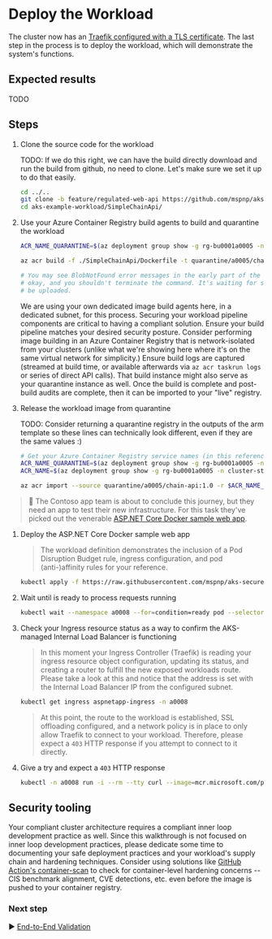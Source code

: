 # Deploy the Workload

The cluster now has an [Traefik configured with a TLS certificate](./13-secret-managment-and-ingress-controller.md). The last step in the process is to deploy the workload, which will demonstrate the system's functions.

## Expected results

TODO

## Steps

1. Clone the source code for the workload

   TODO: If we do this right, we can have the build directly download and run the build from github, no need to clone.  Let's make sure we set it up to do that easily.

   ```bash
   cd ../..
   git clone -b feature/regulated-web-api https://github.com/mspnp/aks-secure-baseline aks-example-workload
   cd aks-example-workload/SimpleChainApi/
   ```

1. Use your Azure Container Registry build agents to build and quarantine the workload

   ```bash
   ACR_NAME_QUARANTINE=$(az deployment group show -g rg-bu0001a0005 -n cluster-stamp --query properties.outputs.containerRegistryName.value -o tsv)

   az acr build -f ./SimpleChainApi/Dockerfile -t quarantine/a0005/chain-api:1.0 -r $ACR_NAME_QUARANTINE -g rg-bu0001a0005 --platform linux/amd64 --target build . --agent-pool acragent

   # You may see BlobNotFound error messages in the early part of the build, this is
   # okay, and you shouldn't terminate the command. It's waiting for source code to
   # be uploaded.
   ```

   We are using your own dedicated image build agents here, in a dedicated subnet, for this process. Securing your workload pipeline components are critical to having a compliant solution. Ensure your build pipeline matches your desired security posture. Consider performing image building in an Azure Container Registry that is network-isolated from your clusters (unlike what we're showing here where it's on the same virtual network for simplicity.) Ensure build logs are captured (streamed at build time, or available afterwards via `az acr taskrun logs` or series of direct API calls). That build instance might also serve as your quarantine instance as well. Once the build is complete and post-build audits are complete, then it can be imported to your "live" registry.

1. Release the workload image from quarantine

   TODO: Consider returning a quarantine registry in the outputs of the arm template so these lines can technically look different, even if they are the same values :)

   ```bash
   # Get your Azure Container Registry service names (in this reference implementation, they are technically the same.)
   ACR_NAME_QUARANTINE=$(az deployment group show -g rg-bu0001a0005 -n cluster-stamp --query properties.outputs.containerRegistryName.value -o tsv)
   ACR_NAME=$(az deployment group show -g rg-bu0001a0005 -n cluster-stamp --query properties.outputs.containerRegistryName.value -o tsv)

   az acr import --source quarantine/a0005/chain-api:1.0 -r $ACR_NAME_QUARANTINE -t live/a0005/chain-api:1.0 -n $ACR_NAME
   ```










> :book: The Contoso app team is about to conclude this journey, but they need an app to test their new infrastructure. For this task they've picked out the venerable [ASP.NET Core Docker sample web app](https://github.com/dotnet/dotnet-docker/tree/master/samples/aspnetapp).

1. Deploy the ASP.NET Core Docker sample web app

   > The workload definition demonstrates the inclusion of a Pod Disruption Budget rule, ingress configuration, and pod (anti-)affinity rules for your reference.

   ```bash
   kubectl apply -f https://raw.githubusercontent.com/mspnp/aks-secure-baseline/main/workload/aspnetapp.yaml
   ```

1. Wait until is ready to process requests running

   ```bash
   kubectl wait --namespace a0008 --for=condition=ready pod --selector=app.kubernetes.io/name=aspnetapp --timeout=90s
   ```

1. Check your Ingress resource status as a way to confirm the AKS-managed Internal Load Balancer is functioning

   > In this moment your Ingress Controller (Traefik) is reading your ingress resource object configuration, updating its status, and creating a router to fulfill the new exposed workloads route. Please take a look at this and notice that the address is set with the Internal Load Balancer IP from the configured subnet.

   ```bash
   kubectl get ingress aspnetapp-ingress -n a0008
   ```

   > At this point, the route to the workload is established, SSL offloading configured, and a network policy is in place to only allow Traefik to connect to your workload. Therefore, please expect a `403` HTTP response if you attempt to connect to it directly.

1. Give a try and expect a `403` HTTP response

   ```bash
   kubectl -n a0008 run -i --rm --tty curl --image=mcr.microsoft.com/powershell --limits=cpu=200m,memory=128M -- curl -kI https://bu0001a0008-00.aks-ingress.contoso.com -w '%{remote_ip}\n'
   ```

## Security tooling

Your compliant cluster architecture requires a compliant inner loop development practice as well. Since this walkthrough is not focused on inner loop development practices, please dedicate some time to documenting your safe deployment practices and your workload's supply chain and hardening techniques. Consider using solutions like [GitHub Action's container-scan](https://github.com/Azure/container-scan) to check for container-level hardening concerns -- CIS benchmark alignment, CVE detections, etc. even before the image is pushed to your container registry.

### Next step

:arrow_forward: [End-to-End Validation](./15-validation.md)
